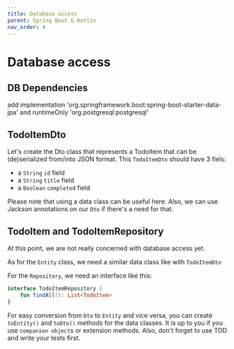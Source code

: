 ```yaml
---
title: Database access
parent: Spring Boot & Kotlin
nav_order: 4
---
```


# Database access

## DB Dependencies
add implementation 'org.springframework.boot:spring-boot-starter-data-jpa'
and runtimeOnly 'org.postgresql:postgresql'

## TodoItemDto
Let's create the Dto class that represents a TodoItem that can be (de)serialized from/into JSON format.
This `TodoItemDto` should have 3 fiels:
* a `String` `id` field
* a `String` `title` field
* a `Boolean` `completed` field

Please note that using a data class can be useful here. Also, we can use Jackson annotations on our `Dto` if there's a need for that.

## TodoItem and TodoItemRepository

At this point, we are not really concerned with database access yet.

As for the `Entity` class, we need a similar data class like with `TodoItemDto`

For the `Repository`, we need an interface like this:
```kotlin
interface TodoItemRepository {
    fun findAll(): List<TodoItem>
}
```

For easy conversion from `Dto` to `Entity` and vice versa, you can create `toEntity()` and `toDto()` methods for the data classes. It is up to you if you use `companion object`s or extension methods. Also, don't forget to use TDD and write your tests first.
